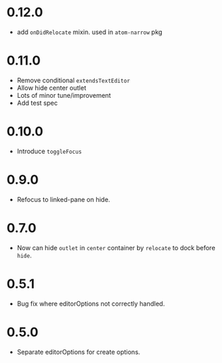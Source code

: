 # 0.12.0
- add `onDidRelocate` mixin. used in `atom-narrow` pkg

# 0.11.0
- Remove conditional `extendsTextEditor`
- Allow hide center outlet
- Lots of minor tune/improvement
- Add test spec

# 0.10.0
- Introduce `toggleFocus`

# 0.9.0
- Refocus to linked-pane on hide.

# 0.7.0
- Now can hide `outlet` in `center` container by `relocate` to dock before `hide`.

# 0.5.1
- Bug fix where editorOptions not correctly handled.

# 0.5.0
- Separate editorOptions for create options.
